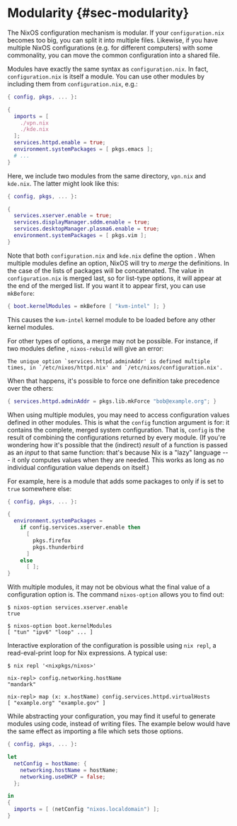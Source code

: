 # Modularity {#sec-modularity}

The NixOS configuration mechanism is modular. If your
`configuration.nix` becomes too big, you can split it into multiple
files. Likewise, if you have multiple NixOS configurations (e.g. for
different computers) with some commonality, you can move the common
configuration into a shared file.

Modules have exactly the same syntax as `configuration.nix`. In fact,
`configuration.nix` is itself a module. You can use other modules by
including them from `configuration.nix`, e.g.:

```nix
{ config, pkgs, ... }:

{
  imports = [
    ./vpn.nix
    ./kde.nix
  ];
  services.httpd.enable = true;
  environment.systemPackages = [ pkgs.emacs ];
  # ...
}
```

Here, we include two modules from the same directory, `vpn.nix` and
`kde.nix`. The latter might look like this:

```nix
{ config, pkgs, ... }:

{
  services.xserver.enable = true;
  services.displayManager.sddm.enable = true;
  services.desktopManager.plasma6.enable = true;
  environment.systemPackages = [ pkgs.vim ];
}
```

Note that both `configuration.nix` and `kde.nix` define the option
[](#opt-environment.systemPackages). When multiple modules define an
option, NixOS will try to *merge* the definitions. In the case of
[](#opt-environment.systemPackages) the lists of packages will be
concatenated. The value in `configuration.nix` is
merged last, so for list-type options, it will appear at the end of the
merged list. If you want it to appear first, you can use `mkBefore`:

```nix
{ boot.kernelModules = mkBefore [ "kvm-intel" ]; }
```

This causes the `kvm-intel` kernel module to be loaded before any other
kernel modules.

For other types of options, a merge may not be possible. For instance,
if two modules define [](#opt-services.httpd.adminAddr),
`nixos-rebuild` will give an error:

```plain
The unique option `services.httpd.adminAddr' is defined multiple times, in `/etc/nixos/httpd.nix' and `/etc/nixos/configuration.nix'.
```

When that happens, it's possible to force one definition take precedence
over the others:

```nix
{ services.httpd.adminAddr = pkgs.lib.mkForce "bob@example.org"; }
```

When using multiple modules, you may need to access configuration values
defined in other modules. This is what the `config` function argument is
for: it contains the complete, merged system configuration. That is,
`config` is the result of combining the configurations returned by every
module. (If you're wondering how it's possible that the (indirect) *result*
of a function is passed as an *input* to that same function: that's
because Nix is a "lazy" language --- it only computes values when
they are needed. This works as long as no individual configuration
value depends on itself.)

For example, here is a module that adds some packages to
[](#opt-environment.systemPackages) only if
[](#opt-services.xserver.enable) is set to `true` somewhere else:

```nix
{ config, pkgs, ... }:

{
  environment.systemPackages =
    if config.services.xserver.enable then
      [
        pkgs.firefox
        pkgs.thunderbird
      ]
    else
      [ ];
}
```

With multiple modules, it may not be obvious what the final value of a
configuration option is. The command `nixos-option` allows you to find
out:

```ShellSession
$ nixos-option services.xserver.enable
true

$ nixos-option boot.kernelModules
[ "tun" "ipv6" "loop" ... ]
```

Interactive exploration of the configuration is possible using `nix
  repl`, a read-eval-print loop for Nix expressions. A typical use:

```ShellSession
$ nix repl '<nixpkgs/nixos>'

nix-repl> config.networking.hostName
"mandark"

nix-repl> map (x: x.hostName) config.services.httpd.virtualHosts
[ "example.org" "example.gov" ]
```

While abstracting your configuration, you may find it useful to generate
modules using code, instead of writing files. The example below would
have the same effect as importing a file which sets those options.

```nix
{ config, pkgs, ... }:

let
  netConfig = hostName: {
    networking.hostName = hostName;
    networking.useDHCP = false;
  };

in
{
  imports = [ (netConfig "nixos.localdomain") ];
}
```
